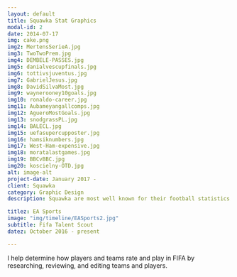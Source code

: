 ```yaml
---
layout: default
title: Squawka Stat Graphics
modal-id: 2
date: 2014-07-17
img: cake.png
img2: MertensSerieA.jpg
img3: TwoTwoPrem.jpg
img4: DEMBELE-PASSES.jpg
img5: danialvescupfinals.jpg
img6: tottivsjuventus.jpg
img7: GabrielJesus.jpg
img8: DavidSilvaMost.jpg
img9: waynerooney10goals.jpg
img10: ronaldo-career.jpg
img11: Aubameyangallcomps.jpg
img12: AgueroMostGoals.jpg
img13: snodgrassPL.jpg
img14: BALECL.jpg
img15: uefasupercupposter.jpg
img16: hamsiknumbers.jpg
img17: West-Ham-expensive.jpg
img18: moratalastgames.jpg
img19: BBCvBBC.jpg
img20: koscielny-OTD.jpg
alt: image-alt
project-date: January 2017 -
client: Squawka
category: Graphic Design
description: Squawka are most well known for their football statistics and one of the most important things is to create visualisations and graphics of these stats that both looked good and portray the statistic. These graphics can range from a player's season by numbers to an interesting stat or milestone that a specific player has acomplished.

titlez: EA Sports
image: "img/timeline/EASports2.jpg"
subtitle: Fifa Talent Scout
datez: October 2016 - present

---
```

I help determine how players and teams rate and play in FIFA by researching, reviewing, and editing teams and players.
